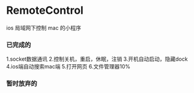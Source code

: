 # RemoteControl
ios 局域网下控制 mac 的小程序

### 已完成的
1.socket数据通讯
2.控制关机，重启，休眠，注销
3.开机自动启动，隐藏dock
4.ios端自动搜索mac端
5.打开网页
6.文件管理器10%

### 暂时放弃的

